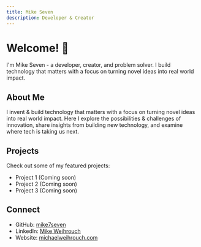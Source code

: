 ```yaml
---
title: Mike Seven
description: Developer & Creator
---
```


# Welcome! 👋

I'm Mike Seven - a developer, creator, and problem solver. I build technology that matters with a focus on turning novel ideas into real world impact.

## About Me
I invent & build technology that matters with a focus on turning novel ideas into real world impact. Here I explore the possibilities & challenges of innovation, share insights from building new technology, and examine where tech is taking us next.

## Projects
Check out some of my featured projects:

- Project 1 (Coming soon)
- Project 2 (Coming soon)
- Project 3 (Coming soon)

## Connect
- GitHub: [mike7seven](https://github.com/mike7seven)
- LinkedIn: [Mike Weihrouch](https://www.linkedin.com/in/mikeweihrouch/)
- Website: [michaelweihrouch.com](https://michaelweihrouch.com/) 